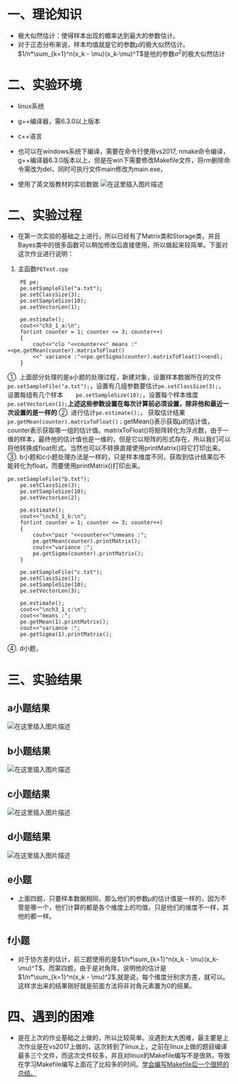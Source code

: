 # 一、理论知识
- 极大似然估计：使得样本出现的概率达到最大的参数估计。
- 对于正态分布来说，样本均值就是它的参数$\mu$的极大似然估计。$1/n*\sum_{k=1}^n(x_k - \mu)(x_k-\mu)^T$是他的参数$\sigma^2$的极大似然估计
# 二、实验环境
- linux系统   
- g++编译器，需6.3.0以上版本
- c++语言
- 也可以在windows系统下编译，需要在命令行使用vs2017, nmake命令编译，g++编译器6.3.0版本以上，但是在win下需要修改Makefile文件，将rm删除命令需改为del，同时可执行文件main修改为main.exe，

- 使用了英文版教材的实验数据
![在这里插入图片描述](https://img-blog.csdnimg.cn/2018111719512744.png?x-oss-process=image/watermark,type_ZmFuZ3poZW5naGVpdGk,shadow_10,text_aHR0cHM6Ly9ibG9nLmNzZG4ubmV0L0MyNjgxNTk1ODU4,size_16,color_FFFFFF,t_70)
# 二、实验过程
- 在第一次实验的基础之上进行，所以已经有了Matrix类和Storage类，并且Bayes类中的很多函数可以稍加修改后直接使用，所以做起来较简单。下面对这次作业进行说明：
 1. 主函数`PETest.cpp`
 

```
	PE pe;
	pe.setSampleFile("a.txt");
	pe.setClassSize(3);
	pe.setSampleSize(10);
	pe.setVectorLen(1);

	pe.estimate();
	cout<<"ch3_1_a:\n";
	for(int counter = 1; counter <= 3; counter++)
	{
		cout<<"clo "<<counter<<" means :"<<pe.getMean(counter).matrixToFloat()
		<<" variance :"<<pe.getSigma(counter).matrixToFloat()<<endl;
	}
```
①. 上面部分处理的是a小题的处理过程，新建对象，设置样本数据所在的文件`pe.setSampleFile("a.txt");`，设置有几组参数要估计`pe.setClassSize(3);`， 设置每组有几个样本`	pe.setSampleSize(10);`，设置每个样本维度`pe.setVectorLen(1);`**上述这些参数设置在每次计算前必须设置，除非他和最近一次设置的是一样的**
②. 进行估计`pe.estimate();`， 获取估计结果`pe.getMean(counter).matrixToFloat()；`getMean()表示获取$\mu$的估计值，counter表示获取哪一组的估计值。matrixToFloat()将矩阵转化为浮点数，由于一维的样本，最终他的估计值也是一维的，但是它以矩阵的形式存在，所以我们可以将他转换成float形式。当然也可以不转换直接使用printMatrix()将它打印出来。
③. b小题和c小题处理办法是一样的，只是样本维度不同，获取到估计结果后不能转化为float，而要使用printMatrix()打印出来。

```
pe.setSampleFile("b.txt");
	pe.setClassSize(3);
	pe.setSampleSize(10);
	pe.setVectorLen(2);

	pe.estimate();
	cout<<"\nch3_1_b:\n";
	for(int counter = 1; counter <= 3; counter++)
	{
		cout<<"pair "<<counter<<"\nmeans :";
		pe.getMean(counter).printMatrix();
		cout<<"variance :";
		pe.getSigma(counter).printMatrix();
	}

	pe.setSampleFile("c.txt");
	pe.setClassSize(1);
	pe.setSampleSize(10);
	pe.setVectorLen(3);

	pe.estimate();
	cout<<"\nch3_1_c:\n";
	cout<<"means :";
	pe.getMean(1).printMatrix();
	cout<<"variance :";
	pe.getSigma(1).printMatrix();
```
④. d小题，

# 三、实验结果
## a小题结果
![在这里插入图片描述](https://img-blog.csdnimg.cn/20181117200546966.png)

## b小题结果
![在这里插入图片描述](https://img-blog.csdnimg.cn/20181117200704156.png)
## c小题结果
![在这里插入图片描述](https://img-blog.csdnimg.cn/20181117200750232.png)
## d小题结果
![在这里插入图片描述](https://img-blog.csdnimg.cn/20181117200815246.png)
## e小题
- 上面四题，只要样本数据相同，那么他们的参数$\mu$的估计值是一样的，因为不管是哪一个，他们计算的都是各个维度上的均值，只是他们的维度不一样，其他的都一样。
## f小题
- 对于协方差的估计，前三题使用的是$1/n*\sum_{k=1}^n(x_k - \mu)(x_k-\mu)^T$，而第四题，由于是对角阵，说明他的估计是$1/n*\sum_{k=1}^n(x_k - \mu)^2$,就是说，每个维度分别求方差，就可以。这样求出来的结果刚好就是前面方法将非对角元素置为0的结果。
# 四、遇到的困难
- 是在上次的作业基础之上做的，所以比较简单。没遇到太大困难，最主要是上次作业是在vs2017上做的，这次转到了linux上，之前在linux上做的题目编译最多三个文件，而这次文件较多，并且对linux的Makefile编写不是很熟，导致在学习Makefile编写上面花了比较多的时间。[学会编写Makefile后一个很短的总结。](https://blog.csdn.net/C2681595858/article/details/84189252)
